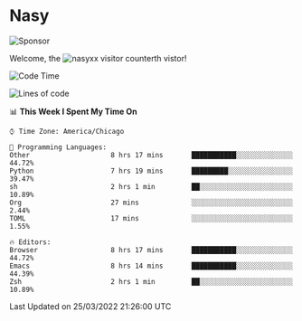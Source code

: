 # Nasy

<!--
<p align="center">
<img height="200" src="https://github-readme-stats.vercel.app/api?username=nasyxx&count_private=true&show_icons=true&theme=dracula&include_all_commits=true"/>
<img height="200" src="https://github-readme-stats.vercel.app/api/top-langs/?username=nasyxx&theme=dracula&hide=html,jupyter+notebook&count_private=true&show_icons=true"/>
</p>

  
----------------
-->

![Sponsor](https://img.shields.io/static/v1.svg?label=Sponsor&message=%E2%9D%A4&logo=GitHub&style=flat&color=pink)
 
Welcome, the ![nasyxx visitor counter](https://count.getloli.com/get/@nasyxx?theme=rule34)th vistor!
 
<!--START_SECTION:waka-->
![Code Time](http://img.shields.io/badge/Code%20Time-2%2C077%20hrs%2036%20mins-blue)

![Lines of code](https://img.shields.io/badge/From%20Hello%20World%20I%27ve%20Written-5%20Million%20lines%20of%20code-blue)

📊 **This Week I Spent My Time On** 

```text
⌚︎ Time Zone: America/Chicago

💬 Programming Languages: 
Other                    8 hrs 17 mins       ███████████░░░░░░░░░░░░░░   44.72% 
Python                   7 hrs 19 mins       █████████░░░░░░░░░░░░░░░░   39.47% 
sh                       2 hrs 1 min         ██░░░░░░░░░░░░░░░░░░░░░░░   10.89% 
Org                      27 mins             ░░░░░░░░░░░░░░░░░░░░░░░░░   2.44% 
TOML                     17 mins             ░░░░░░░░░░░░░░░░░░░░░░░░░   1.55%

🔥 Editors: 
Browser                  8 hrs 17 mins       ███████████░░░░░░░░░░░░░░   44.72% 
Emacs                    8 hrs 14 mins       ███████████░░░░░░░░░░░░░░   44.39% 
Zsh                      2 hrs 1 min         ██░░░░░░░░░░░░░░░░░░░░░░░   10.89%

```


 Last Updated on 25/03/2022 21:26:00 UTC
<!--END_SECTION:waka-->

<!-- ![visitors](https://visitor-badge.laobi.icu/badge?page_id=nasyxx.nasyxx) -->

